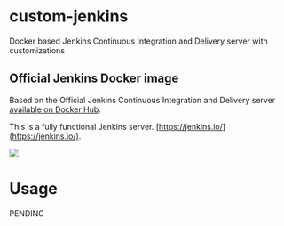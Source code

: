# custom-jenkins
Docker based Jenkins Continuous Integration and Delivery server with customizations 

## Official Jenkins Docker image
Based on the Official  Jenkins Continuous Integration and Delivery server [available on Docker Hub](https://hub.docker.com/r/jenkins/jenkins).

This is a fully functional Jenkins server.
[https://jenkins.io/](https://jenkins.io/).

<img src="https://jenkins.io/sites/default/files/jenkins_logo.png"/>

# Usage

PENDING

